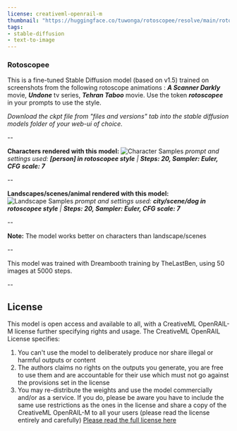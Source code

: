 ```yaml
---
license: creativeml-openrail-m
thumbnail: "https://huggingface.co/tuwonga/rotoscopee/resolve/main/rotoscopee_prev1.jpg"
tags:
- stable-diffusion
- text-to-image
---
```

### Rotoscopee

This is a fine-tuned Stable Diffusion model (based on v1.5) trained on screenshots from the following rotoscope animations :  **_A Scanner Darkly_** movie, **_Undone_** tv series, **_Tehran Taboo_** movie. Use the token **_rotoscopee_** in your prompts to use the style.

_Download the ckpt file from "files and versions" tab into the stable diffusion models folder of your web-ui of choice._

--

**Characters rendered with this model:**
![Character Samples](https://huggingface.co/tuwonga/rotoscopee/resolve/main/rotoscopee_prev1.jpg)
  _prompt and settings used: **[person] in rotoscopee style** | **Steps: 20, Sampler: Euler, CFG scale: 7**_

--

**Landscapes/scenes/animal rendered with this model:**
![Landscape Samples](https://huggingface.co/tuwonga/rotoscopee/resolve/main/rotoscopee_prev2.jpg)
  _prompt and settings used: **city/scene/dog in rotoscopee style** | **Steps: 20, Sampler: Euler, CFG scale: 7**_

--

**Note:** The model works better on characters than landscape/scenes

--

This model was trained with Dreambooth training by TheLastBen, using 50 images at 5000 steps.

--

## License

This model is open access and available to all, with a CreativeML OpenRAIL-M license further specifying rights and usage.
The CreativeML OpenRAIL License specifies: 

1. You can't use the model to deliberately produce nor share illegal or harmful outputs or content 
2. The authors claims no rights on the outputs you generate, you are free to use them and are accountable for their use which must not go against the provisions set in the license
3. You may re-distribute the weights and use the model commercially and/or as a service. If you do, please be aware you have to include the same use restrictions as the ones in the license and share a copy of the CreativeML OpenRAIL-M to all your users (please read the license entirely and carefully)
[Please read the full license here](https://huggingface.co/spaces/CompVis/stable-diffusion-license)